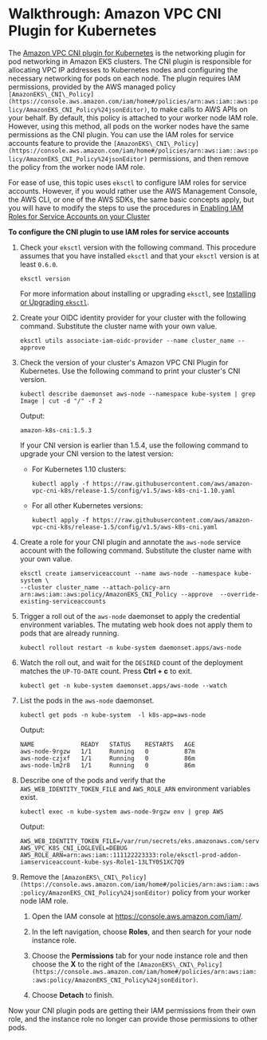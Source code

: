 # Walkthrough: Amazon VPC CNI Plugin for Kubernetes<a name="iam-roles-for-service-accounts-cni-walkthrough"></a>

The [Amazon VPC CNI plugin for Kubernetes](https://github.com/aws/amazon-vpc-cni-k8s) is the networking plugin for pod networking in Amazon EKS clusters\. The CNI plugin is responsible for allocating VPC IP addresses to Kubernetes nodes and configuring the necessary networking for pods on each node\. The plugin requires IAM permissions, provided by the AWS managed policy `[AmazonEKS\_CNI\_Policy](https://console.aws.amazon.com/iam/home#/policies/arn:aws:iam::aws:policy/AmazonEKS_CNI_Policy%24jsonEditor)`, to make calls to AWS APIs on your behalf\. By default, this policy is attached to your worker node IAM role\. However, using this method, all pods on the worker nodes have the same permissions as the CNI plugin\. You can use the IAM roles for service accounts feature to provide the `[AmazonEKS\_CNI\_Policy](https://console.aws.amazon.com/iam/home#/policies/arn:aws:iam::aws:policy/AmazonEKS_CNI_Policy%24jsonEditor)` permissions, and then remove the policy from the worker node IAM role\.

For ease of use, this topic uses `eksctl` to configure IAM roles for service accounts\. However, if you would rather use the AWS Management Console, the AWS CLI, or one of the AWS SDKs, the same basic concepts apply, but you will have to modify the steps to use the procedures in [Enabling IAM Roles for Service Accounts on your Cluster](enable-iam-roles-for-service-accounts.md)

**To configure the CNI plugin to use IAM roles for service accounts**

1. Check your `eksctl` version with the following command\. This procedure assumes that you have installed `eksctl` and that your `eksctl` version is at least `0.6.0`\. 

   ```
   eksctl version
   ```

    For more information about installing or upgrading `eksctl`, see [Installing or Upgrading `eksctl`](eksctl.md#installing-eksctl)\.

1. Create your OIDC identity provider for your cluster with the following command\. Substitute the cluster name with your own value\.

   ```
   eksctl utils associate-iam-oidc-provider --name cluster_name --approve
   ```

1. Check the version of your cluster's Amazon VPC CNI Plugin for Kubernetes\. Use the following command to print your cluster's CNI version\.

   ```
   kubectl describe daemonset aws-node --namespace kube-system | grep Image | cut -d "/" -f 2
   ```

   Output:

   ```
   amazon-k8s-cni:1.5.3
   ```

   If your CNI version is earlier than 1\.5\.4, use the following command to upgrade your CNI version to the latest version:
   + For Kubernetes 1\.10 clusters:

     ```
     kubectl apply -f https://raw.githubusercontent.com/aws/amazon-vpc-cni-k8s/release-1.5/config/v1.5/aws-k8s-cni-1.10.yaml
     ```
   + For all other Kubernetes versions:

     ```
     kubectl apply -f https://raw.githubusercontent.com/aws/amazon-vpc-cni-k8s/release-1.5/config/v1.5/aws-k8s-cni.yaml
     ```

1. Create a role for your CNI plugin and annotate the `aws-node` service account with the following command\. Substitute the cluster name with your own value\.

   ```
   eksctl create iamserviceaccount --name aws-node --namespace kube-system \
   --cluster cluster_name --attach-policy-arn arn:aws:iam::aws:policy/AmazonEKS_CNI_Policy --approve  --override-existing-serviceaccounts
   ```

1. Trigger a roll out of the `aws-node` daemonset to apply the credential environment variables\. The mutating web hook does not apply them to pods that are already running\.

   ```
   kubectl rollout restart -n kube-system daemonset.apps/aws-node
   ```

1. Watch the roll out, and wait for the `DESIRED` count of the deployment matches the `UP-TO-DATE` count\. Press **Ctrl \+ c** to exit\. 

   ```
   kubectl get -n kube-system daemonset.apps/aws-node --watch
   ```

1. List the pods in the `aws-node` daemonset\.

   ```
   kubectl get pods -n kube-system  -l k8s-app=aws-node
   ```

   Output:

   ```
   NAME             READY   STATUS    RESTARTS   AGE
   aws-node-9rgzw   1/1     Running   0          87m
   aws-node-czjxf   1/1     Running   0          86m
   aws-node-lm2r8   1/1     Running   0          86m
   ```

1. Describe one of the pods and verify that the `AWS_WEB_IDENTITY_TOKEN_FILE` and `AWS_ROLE_ARN` environment variables exist\.

   ```
   kubectl exec -n kube-system aws-node-9rgzw env | grep AWS
   ```

   Output:

   ```
   AWS_WEB_IDENTITY_TOKEN_FILE=/var/run/secrets/eks.amazonaws.com/serviceaccount/token
   AWS_VPC_K8S_CNI_LOGLEVEL=DEBUG
   AWS_ROLE_ARN=arn:aws:iam::111122223333:role/eksctl-prod-addon-iamserviceaccount-kube-sys-Role1-13LTY0S1XC7Q9
   ```

1. Remove the `[AmazonEKS\_CNI\_Policy](https://console.aws.amazon.com/iam/home#/policies/arn:aws:iam::aws:policy/AmazonEKS_CNI_Policy%24jsonEditor)` policy from your worker node IAM role\.

   1. Open the IAM console at [https://console\.aws\.amazon\.com/iam/](https://console.aws.amazon.com/iam/)\.

   1. In the left navigation, choose **Roles**, and then search for your node instance role\.

   1. Choose the **Permissions** tab for your node instance role and then choose the **X** to the right of the `[AmazonEKS\_CNI\_Policy](https://console.aws.amazon.com/iam/home#/policies/arn:aws:iam::aws:policy/AmazonEKS_CNI_Policy%24jsonEditor)`\.

   1. Choose **Detach** to finish\.

Now your CNI plugin pods are getting their IAM permissions from their own role, and the instance role no longer can provide those permissions to other pods\.